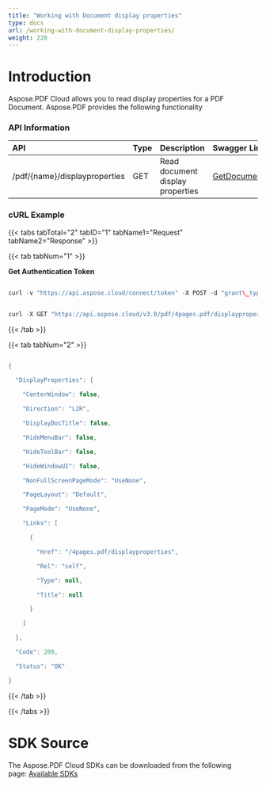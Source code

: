 ```yaml
---
title: "Working with Document display properties"
type: docs
url: /working-with-document-display-properties/
weight: 220
---
```


# **Introduction**
Aspose.PDF Cloud allows you to read display properties for a PDF Document. Aspose.PDF provides the following functionality
### **API Information**

|**API**|**Type**|**Description**|**Swagger Link**|
| :- | :- | :- | :- |
|/pdf/{name}/displayproperties|GET|Read document display properties|[GetDocumentDisplayProperties](https://apireference.aspose.cloud/pdf/#/DisplayProperties/GetDocumentDisplayProperties)|
### **cURL Example**
{{< tabs tabTotal="2" tabID="1" tabName1="Request" tabName2="Response" >}}

{{< tab tabNum="1" >}}

**Get Authentication Token**

```java

curl -v "https://api.aspose.cloud/connect/token" -X POST -d "grant\_type=client\_credentials&client\_id=<APP\_SID>&client\_secret=<APP\_KEY>" -H "Content-Type: application/x-www-form-urlencoded" -H "Accept: application/json"

```

```java

curl -X GET "https://api.aspose.cloud/v3.0/pdf/4pages.pdf/displayproperties" -H "accept: application/json" -H "authorization: Bearer eyJhbGciOiJSUzI1NiIsInR5cCI6IkpXVCJ9.eyJuYmYiOjE1NzkxMTY5NzcsImV4cCI6MTU3OTIwMzM3NywiaXNzIjoiaHR0cHM6Ly9hcGkuYXNwb3NlLmNsb3VkIiwiYXVkIjpbImh0dHBzOi8vYXBpLmFzcG9zZS5jbG91ZC9yZXNvdXJjZXMiLCJhcGkucGxhdGZvcm0iLCJhcGkucHJvZHVjdHMiXSwiY2xpZW50X2lkIjoiNzg5NDZmYjQtM2JkNC00ZDNlLWIzMDktZjllMmZmOWFjNmY5IiwiY2xpZW50X2lkU3J2SWQiOiI2NTk5ODQiLCJzY29wZSI6WyJhcGkucGxhdGZvcm0iLCJhcGkucHJvZHVjdHMiXX0.HyLoK2N\_PKX-s0TVTMep7twgTMhMJS8--1Xk3k5NwTfRULpw97fzI54X0xekWeDUs3bUA4K\_HpY5VvHg\_i3yFH35GXZRhiWRYELCcNUkXgoRDFu1-kNETCxNINAJ\_nG3bNCvUKVqkYMQp12hVtlBenTADdoo1gy1CrgOPFOkzyozG3JmeV9TmdGbH3wO6U0PTLTUYAaMczc5j-lu5h\_0p4rz4JduR5LRvvR1Hhu6mCXPbSCPkoIv0OZLw4\_bZlCNYzEF3kRcEx6xDxFVVGuXu6-\_-qoXTf0l1eJv-CNCigCcGvTA75s-8nnZMwWxNznkTTYY9KrQa6m\_o6mTLF9Ylg"

```

{{< /tab >}}

{{< tab tabNum="2" >}}

```java

{

  "DisplayProperties": {

    "CenterWindow": false,

    "Direction": "L2R",

    "DisplayDocTitle": false,

    "HideMenuBar": false,

    "HideToolBar": false,

    "HideWindowUI": false,

    "NonFullScreenPageMode": "UseNone",

    "PageLayout": "Default",

    "PageMode": "UseNone",

    "Links": [

      {

        "Href": "/4pages.pdf/displayproperties",

        "Rel": "self",

        "Type": null,

        "Title": null

      }

    ]

  },

  "Code": 200,

  "Status": "OK"

}

```

{{< /tab >}}

{{< /tabs >}}
# **SDK Source**
The Aspose.PDF Cloud SDKs can be downloaded from the following page: [Available SDKs](/available-sdks/)
